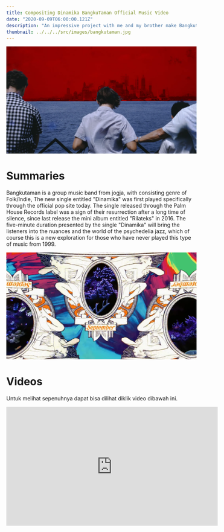 ```yaml
---
title: Compositing Dinamika BangkuTaman Official Music Video 
date: "2020-09-09T06:00:00.121Z"
description: "An impressive project with me and my brother make Bangkutaman music video, the first time since 2016 this band has release new track called Dinamika. "
thumbnail: ../../../src/images/bangkutaman.jpg
---
```


![Boy Starring at the ocean with red skies](./IMG_1.png)

<h1 class="text-white text-2xl font-semibold mt-8 mb-4 tracking-wide">Summaries</h1>

<p class="text-white mt-4 mb-8">
   Bangkutaman is a group music band from jogja, with consisting genre of Folk/Indie, The new single entitled "Dinamika" was first played specifically through the official pop site today. The single released through the Palm House Records label was a sign of their resurrection after a long time of silence, since last release the mini album entitled "Rilateks" in 2016. The five-minute duration presented by the single "Dinamika" will bring the listeners into the nuances and the world of the psychedelia jazz, which of course this is a new exploration for those who have never played this type of music from 1999.
</p>

![Bangkutaman Psychedelic](./IMG_2.png)

<h1 class="text-white text-2xl font-semibold mt-8 mb-4 tracking-wide">Videos</h1>

<p class="text-white italic mt-4 mb-8 border-l-4 pl-6 border-green-500 ">
Untuk melihat sepenuhnya dapat bisa dilihat diklik video dibawah ini.</p>

<iframe width="560" height="315" src="https://www.youtube.com/embed/i0VDVqzVVEQ" title="YouTube video player" frameborder="0" allow="accelerometer; autoplay; clipboard-write; encrypted-media; gyroscope; picture-in-picture" allowfullscreen></iframe>